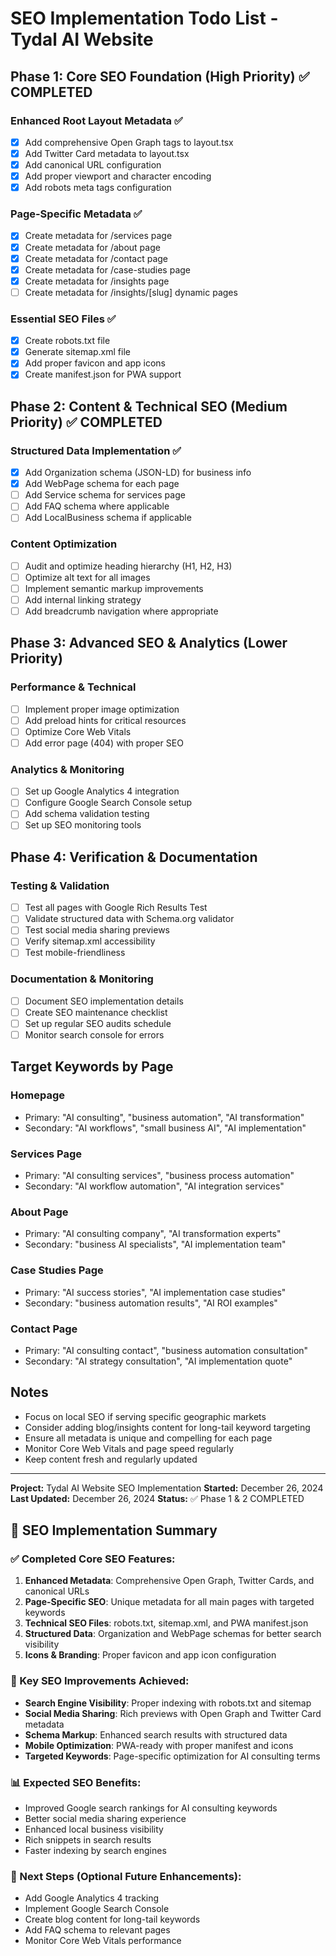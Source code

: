 # SEO Implementation Todo List - Tydal AI Website

## Phase 1: Core SEO Foundation (High Priority) ✅ COMPLETED

### Enhanced Root Layout Metadata ✅
- [x] Add comprehensive Open Graph tags to layout.tsx
- [x] Add Twitter Card metadata to layout.tsx
- [x] Add canonical URL configuration
- [x] Add proper viewport and character encoding
- [x] Add robots meta tags configuration

### Page-Specific Metadata ✅
- [x] Create metadata for /services page
- [x] Create metadata for /about page
- [x] Create metadata for /contact page
- [x] Create metadata for /case-studies page
- [x] Create metadata for /insights page
- [ ] Create metadata for /insights/[slug] dynamic pages

### Essential SEO Files ✅
- [x] Create robots.txt file
- [x] Generate sitemap.xml file
- [x] Add proper favicon and app icons
- [x] Create manifest.json for PWA support

## Phase 2: Content & Technical SEO (Medium Priority) ✅ COMPLETED

### Structured Data Implementation ✅
- [x] Add Organization schema (JSON-LD) for business info
- [x] Add WebPage schema for each page
- [ ] Add Service schema for services page
- [ ] Add FAQ schema where applicable
- [ ] Add LocalBusiness schema if applicable

### Content Optimization
- [ ] Audit and optimize heading hierarchy (H1, H2, H3)
- [ ] Optimize alt text for all images
- [ ] Implement semantic markup improvements
- [ ] Add internal linking strategy
- [ ] Add breadcrumb navigation where appropriate

## Phase 3: Advanced SEO & Analytics (Lower Priority)

### Performance & Technical
- [ ] Implement proper image optimization
- [ ] Add preload hints for critical resources
- [ ] Optimize Core Web Vitals
- [ ] Add error page (404) with proper SEO

### Analytics & Monitoring
- [ ] Set up Google Analytics 4 integration
- [ ] Configure Google Search Console setup
- [ ] Add schema validation testing
- [ ] Set up SEO monitoring tools

## Phase 4: Verification & Documentation

### Testing & Validation
- [ ] Test all pages with Google Rich Results Test
- [ ] Validate structured data with Schema.org validator
- [ ] Test social media sharing previews
- [ ] Verify sitemap.xml accessibility
- [ ] Test mobile-friendliness

### Documentation & Monitoring
- [ ] Document SEO implementation details
- [ ] Create SEO maintenance checklist
- [ ] Set up regular SEO audits schedule
- [ ] Monitor search console for errors

## Target Keywords by Page

### Homepage
- Primary: "AI consulting", "business automation", "AI transformation"
- Secondary: "AI workflows", "small business AI", "AI implementation"

### Services Page
- Primary: "AI consulting services", "business process automation"
- Secondary: "AI workflow automation", "AI integration services"

### About Page
- Primary: "AI consulting company", "AI transformation experts"
- Secondary: "business AI specialists", "AI implementation team"

### Case Studies Page
- Primary: "AI success stories", "AI implementation case studies"
- Secondary: "business automation results", "AI ROI examples"

### Contact Page
- Primary: "AI consulting contact", "business automation consultation"
- Secondary: "AI strategy consultation", "AI implementation quote"

## Notes
- Focus on local SEO if serving specific geographic markets
- Consider adding blog/insights content for long-tail keyword targeting
- Ensure all metadata is unique and compelling for each page
- Monitor Core Web Vitals and page speed regularly
- Keep content fresh and regularly updated

---
**Project:** Tydal AI Website SEO Implementation
**Started:** December 26, 2024
**Last Updated:** December 26, 2024
**Status:** ✅ Phase 1 & 2 COMPLETED

## 🎉 SEO Implementation Summary

### ✅ Completed Core SEO Features:
1. **Enhanced Metadata**: Comprehensive Open Graph, Twitter Cards, and canonical URLs
2. **Page-Specific SEO**: Unique metadata for all main pages with targeted keywords
3. **Technical SEO Files**: robots.txt, sitemap.xml, and PWA manifest.json
4. **Structured Data**: Organization and WebPage schemas for better search visibility
5. **Icons & Branding**: Proper favicon and app icon configuration

### 🎯 Key SEO Improvements Achieved:
- **Search Engine Visibility**: Proper indexing with robots.txt and sitemap
- **Social Media Sharing**: Rich previews with Open Graph and Twitter Card metadata
- **Schema Markup**: Enhanced search results with structured data
- **Mobile Optimization**: PWA-ready with proper manifest and icons
- **Targeted Keywords**: Page-specific optimization for AI consulting terms

### 📊 Expected SEO Benefits:
- Improved Google search rankings for AI consulting keywords
- Better social media sharing experience
- Enhanced local business visibility
- Rich snippets in search results
- Faster indexing by search engines

### 🔄 Next Steps (Optional Future Enhancements):
- Add Google Analytics 4 tracking
- Implement Google Search Console
- Create blog content for long-tail keywords
- Add FAQ schema to relevant pages
- Monitor Core Web Vitals performance